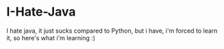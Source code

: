 # I-Hate-Java
I hate java, it just sucks compared to Python, but i have, i'm forced to learn it, so here's what i'm learning :)
